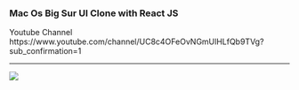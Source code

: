 <h3>Mac Os Big Sur UI Clone with React JS</h3>
<p>Youtube Channel https://www.youtube.com/channel/UC8c4OFeOvNGmUlHLfQb9TVg?sub_confirmation=1</p>

<hr>

<img src="src/assets/screenshot.png" />
